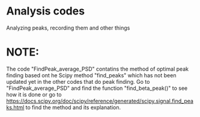 # Analysis codes
Analyzing peaks, recording them and other things

# NOTE: 
The code "FindPeak_average_PSD" contatins the method of optimal peak finding based ont he Scipy method "find_peaks" which has not been updated yet in the other codes that do peak finding. Go to "FindPeak_average_PSD" and find the function "find_beta_peak()" to see how it is done or go to https://docs.scipy.org/doc/scipy/reference/generated/scipy.signal.find_peaks.html to find the method and its explanation. 

